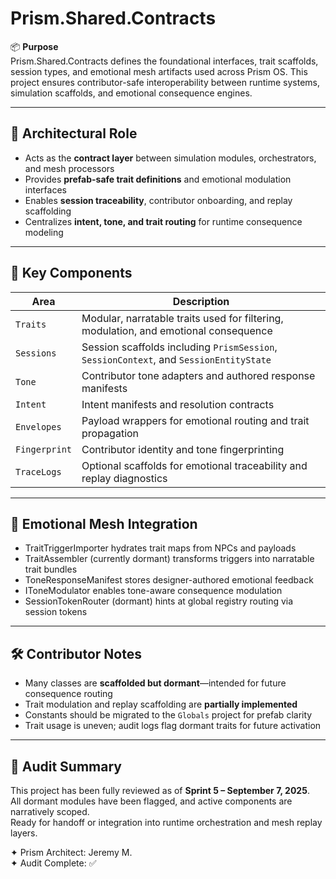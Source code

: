 # Prism.Shared.Contracts

📦 **Purpose**  
Prism.Shared.Contracts defines the foundational interfaces, trait scaffolds, session types, and emotional mesh artifacts used across Prism OS. This project ensures contributor-safe interoperability between runtime systems, simulation scaffolds, and emotional consequence engines.

---

## 🧠 Architectural Role

- Acts as the **contract layer** between simulation modules, orchestrators, and mesh processors
- Provides **prefab-safe trait definitions** and emotional modulation interfaces
- Enables **session traceability**, contributor onboarding, and replay scaffolding
- Centralizes **intent, tone, and trait routing** for runtime consequence modeling

---

## 🧩 Key Components

| Area | Description |
|------|-------------|
| `Traits` | Modular, narratable traits used for filtering, modulation, and emotional consequence |
| `Sessions` | Session scaffolds including `PrismSession`, `SessionContext`, and `SessionEntityState` |
| `Tone` | Contributor tone adapters and authored response manifests |
| `Intent` | Intent manifests and resolution contracts |
| `Envelopes` | Payload wrappers for emotional routing and trait propagation |
| `Fingerprint` | Contributor identity and tone fingerprinting |
| `TraceLogs` | Optional scaffolds for emotional traceability and replay diagnostics |

---

## 🧬 Emotional Mesh Integration

- TraitTriggerImporter hydrates trait maps from NPCs and payloads
- TraitAssembler (currently dormant) transforms triggers into narratable trait bundles
- ToneResponseManifest stores designer-authored emotional feedback
- IToneModulator enables tone-aware consequence modulation
- SessionTokenRouter (dormant) hints at global registry routing via session tokens

---

## 🛠️ Contributor Notes

- Many classes are **scaffolded but dormant**—intended for future consequence routing
- Trait modulation and replay scaffolding are **partially implemented**
- Constants should be migrated to the `Globals` project for prefab clarity
- Trait usage is uneven; audit logs flag dormant traits for future activation

---

## 🧾 Audit Summary

This project has been fully reviewed as of **Sprint 5 – September 7, 2025**.  
All dormant modules have been flagged, and active components are narratively scoped.  
Ready for handoff or integration into runtime orchestration and mesh replay layers.

✦ Prism Architect: Jeremy M.  
✦ Audit Complete: ✅  